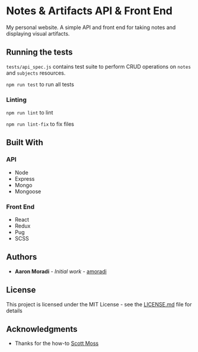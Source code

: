 # Notes & Artifacts API & Front End

My personal website. A simple API and front end for taking notes and displaying visual artifacts.

## Running the tests

`tests/api_spec.js` contains test suite to perform CRUD operations on `notes` and `subjects` resources.

`npm run test` to run all tests

### Linting

`npm run lint` to lint

`npm run lint-fix` to fix files

## Built With

### API

- Node
- Express
- Mongo
- Mongoose

### Front End

- React
- Redux
- Pug
- SCSS

## Authors

* **Aaron Moradi** - *Initial work* - [amoradi](https://github.com/amoradi)

## License

This project is licensed under the MIT License - see the [LICENSE.md](LICENSE.md) file for details

## Acknowledgments

* Thanks for the how-to [Scott Moss](https://github.com/Hendrixer)
